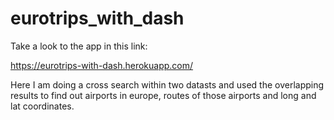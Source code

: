 # eurotrips_with_dash

Take a look to the app in this link:

https://eurotrips-with-dash.herokuapp.com/

Here I am doing a cross search within two datasts and used the overlapping results to find out airports in europe, routes of those airports and long and lat coordinates.
